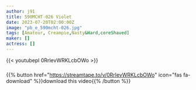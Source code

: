 ```yaml
---
author: j91
title: 590MCHT-026 Violet
date: 2023-07-20T02:00:00Z
image: "pb_e_590mcht-026.jpg"
tags: [Amateur, Creampie,Nasty&Hard,coreShaved]
maker: []
actress: []
---
```



{{< youtubepl 0RrlevWRKLcbOWo >}}
###

{{% button href="https://streamtape.to/v/0RrlevWRKLcbOWo" icon="fas fa-download" %}}download this video{{% /button %}}


